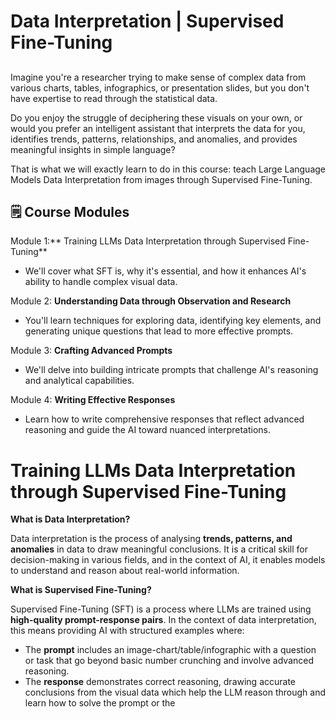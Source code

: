 # **Data Interpretation | Supervised Fine-Tuning** 

##

Imagine you're a researcher trying to make sense of complex data from various charts, tables, infographics, or presentation slides, but you don't have expertise to read through the statistical data. 

Do you enjoy the struggle of deciphering these visuals on your own, or would you prefer an intelligent assistant that interprets the data for you, identifies trends, patterns, relationships, and anomalies, and provides meaningful insights in simple language?

That is what we will exactly learn to do in this course: teach Large Language Models Data Interpretation from images through Supervised Fine-Tuning. 

## 🗒️ Course Modules 

Module 1:** Training LLMs Data Interpretation through Supervised Fine-Tuning**

- We'll cover what SFT is, why it's essential, and how it enhances AI's ability to handle complex visual data.

Module 2: **Understanding Data through Observation and Research**

-  You'll learn techniques for exploring data, identifying key elements, and generating unique questions that lead to more effective prompts.

Module 3: **Crafting Advanced Prompts**

- We'll delve into building intricate prompts that challenge AI's reasoning and analytical capabilities.

Module 4:  **Writing Effective Responses**

- Learn how to write comprehensive responses that reflect advanced reasoning and guide the AI toward nuanced interpretations.

#  Training LLMs Data Interpretation through Supervised Fine-Tuning

**What is Data Interpretation?**

Data interpretation is the process of analysing **trends, patterns, and anomalies** in data to draw meaningful conclusions. It is a critical skill for decision-making in various fields, and in the context of AI, it enables models to understand and reason about real-world information. 

**What is Supervised Fine-Tuning?**

Supervised Fine-Tuning (SFT) is a process where LLMs are trained using **high-quality prompt-response pairs**. In the context of data interpretation, this means providing AI with structured examples where:

- The **prompt** includes an image-chart/table/infographic with a question or task that go  beyond basic number crunching and involve advanced reasoning. 
- The **response** demonstrates correct reasoning, drawing accurate conclusions from the visual data which help the LLM reason through and learn how to solve the prompt or the 